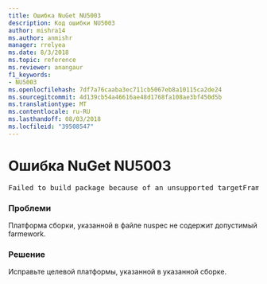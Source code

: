 ```yaml
---
title: Ошибка NuGet NU5003
description: Код ошибки NU5003
author: mishra14
ms.author: anmishr
manager: rrelyea
ms.date: 8/3/2018
ms.topic: reference
ms.reviewer: anangaur
f1_keywords:
- NU5003
ms.openlocfilehash: 7df7a76caaba3ec711cb5067eb8a10115ca2de24
ms.sourcegitcommit: 4d139cb54a46616ae48d1768fa108ae3bf450d5b
ms.translationtype: MT
ms.contentlocale: ru-RU
ms.lasthandoff: 08/03/2018
ms.locfileid: "39508547"
---
```

# <a name="nuget-error-nu5003"></a>Ошибка NuGet NU5003
<pre>Failed to build package because of an unsupported targetFramework value on 'System.Net'.</pre>

### <a name="issue"></a>Проблеми

Платформа сборки, указанной в файле nuspec не содержит допустимый farmework.


### <a name="solution"></a>Решение

Исправьте целевой платформы, указанной в указанной сборке.

